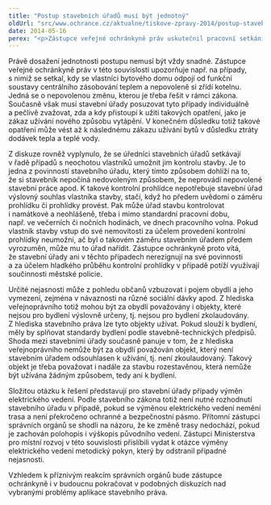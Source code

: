 ```yaml
---
title: "Postup stavebních úřadů musí být jednotný"
oldUrl: "src/www.ochrance.cz/aktualne/tiskove-zpravy-2014/postup-stavebnich-uradu-musi-byt-jednotny"
date: 2014-05-16
perex: "<p>Zástupce veřejné ochránkyně práv uskutečnil pracovní setkání se zástupci krajských úřadů, magistrátů Prahy a Brna, Ministerstva pro místní rozvoj a České společnosti pro stavební právo s cílem porovnat navzájem zkušenosti, diskutovat o aktuálních problémech a zajistit jednotnost postupu úřadů v praxi.</p>"
---
```


<!-- imported from the old website -->

<p>Právě dosažení jednotnosti postupu nemusí být vždy snadné. Zástupce veřejné ochránkyně práv v této souvislosti upozorňuje např. na případy, s nimiž se setkal, kdy se vlastníci bytového domu odpojí od funkční soustavy centrálního zásobování teplem a nepovoleně si zřídí kotelnu. Jedná se o nepovolenou změnu, kterou je třeba řešit v rámci zákona. Současně však musí stavební úřady posuzovat tyto případy individuálně a pečlivě zvažovat, zda a kdy přistoupí k užití takových opatření, jako je zákaz užívání nového způsobu vytápění. V konečném důsledku totiž takové opatření může vést až k následnému zákazu užívání bytů v důsledku ztráty dodávek tepla a teplé vody.</p><p>Z diskuze rovněž vyplynulo, že se úředníci stavebních úřadů setkávají v řadě případů s neochotou vlastníků umožnit jim kontrolu stavby. Je to jedna z povinností stavebního úřadu, který tímto způsobem dohlíží na to, že si stavebník nepočíná nedovoleným způsobem, že neprovádí nepovolené stavební práce apod. K takové kontrolní prohlídce nepotřebuje stavební úřad výslovný souhlas vlastníka stavby, stačí, když ho předem uvědomí o záměru prohlídku či prohlídky provést. Pak může úřad stavbu kontrolovat i namátkové a neohlášeně, třeba i mimo standardní pracovní dobu, např. ve večerních či nočních hodinách, ve dnech pracovního volna. Pokud vlastník stavby vstup do své nemovitosti za účelem provedení kontrolní prohlídky neumožní, ač byl o takovém záměru stavebním úřadem předem vyrozuměn, může mu to úřad nařídit. Zástupce ochránkyně proto vítá, že stavební úřady ani v těchto případech nerezignují na své povinnosti a za účelem hladkého průběhu kontrolní prohlídky v případě potíží využívají součinnosti městské policie.</p><p>Určité nejasnosti může z pohledu občanů vzbuzovat i pojem obydlí a jeho vymezení, zejména v návaznosti na různé sociální dávky apod. Z hlediska veřejnoprávního totiž mohou být za obydlí považovány i objekty, které nejsou pro bydlení výslovně určeny, tj. nejsou pro bydlení zkolaudovány. Z hlediska stavebního práva lze tyto objekty užívat. Pokud slouží k bydlení, měly by splňovat standardy bydlení podle stavebně-technických předpisů. Shoda mezi stavebními úřady současně panuje v tom, že z hlediska veřejnoprávního nemůže být za obydlí považován objekt, který není stavebním úřadem odsouhlasen k užívání, tj. není zkoulaudovaný. Takový objekt je třeba považovat i nadále za stavbu rozestavěnou, která nemůže být užívána žádným způsobem, tedy ani k bydlení.</p><p>Složitou otázku k řešení představují pro stavební úřady případy výměn elektrického vedení. Podle stavebního zákona totiž není nutné rozhodnutí stavebního úřadu v případě, pokud se výměnou elektrického vedení nemění trasa a není překročeno ochranné a bezpečnostní pásmo. Přítomní zástupci správních orgánů se shodli na názoru, že ke změně trasy nedochází, pokud je zachován polohopis i výškopis původního vedení. Zástupci Ministerstva pro místní rozvoj v této souvislosti přislíbili vydat k otázce výměny elektrického vedení metodický pokyn, který by odstranil případné nejasnosti.</p>Vzhledem k příznivým reakcím správních orgánů bude zástupce ochránkyně i v budoucnu pokračovat v podobných diskuzích nad vybranými problémy aplikace stavebního práva.
